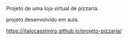 Projeto de uma loja virtual de pizzaria.

projeto desenvolvido em aula.

https://italocassimiro.github.io/projeto-pizzaria/
